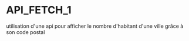 # API_FETCH_1
utilisation d'une api pour afficher le nombre d'habitant d'une ville grâce à son code postal
